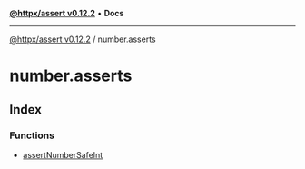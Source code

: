 [**@httpx/assert v0.12.2**](../README.md) • **Docs**

***

[@httpx/assert v0.12.2](../README.md) / number.asserts

# number.asserts

## Index

### Functions

- [assertNumberSafeInt](functions/assertNumberSafeInt.md)
